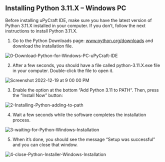 ## Installing Python 3.11.X – Windows PC

Before installing uPyCraft IDE, make sure you have the latest version of Python 3.11.X installed in your computer. If you don’t, follow the next instructions to install Python 3.11.X.

1. Go to the Python Downloads page: www.python.org/downloads and download the installation file.

![0-Download-Python-for-Windows-PC-uPyCraft-IDE](https://user-images.githubusercontent.com/65058286/208460518-788f89c9-7b11-4e0a-92ff-b1a88ab53cc0.jpg)

2. After a few seconds, you should have a file called python-3.11.X.exe file in your computer. Double-click the file to open it.

![Screenshot 2022-12-19 at 9 00 00 PM](https://user-images.githubusercontent.com/65058286/208461379-cc00e746-b726-401e-9b46-41484546156d.png)


3. Enable the option at the bottom “Add Python 3.11 to PATH“. Then, press the “Install Now” button:

![2-Installing-Python-adding-to-path](https://user-images.githubusercontent.com/65058286/208461535-090e742c-a06e-4ec3-b41c-fadce4d43881.jpg)

4. Wait a few seconds while the software completes the installation process.

![3-waiting-for-Python-Windows-Installation](https://user-images.githubusercontent.com/65058286/208461637-c56f9847-780b-4586-86b8-098af4c54237.jpg)


5. When it’s done, you should see the message “Setup was successful” and you can close that window.

![4-close-Python-Installer-Windows-Installation](https://user-images.githubusercontent.com/65058286/208461664-b9cd8d3a-3d3b-4d14-a664-82d5e5cc4deb.jpg)
